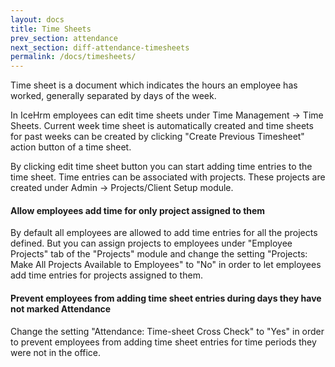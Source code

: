 ```yaml
---
layout: docs
title: Time Sheets
prev_section: attendance
next_section: diff-attendance-timesheets
permalink: /docs/timesheets/
---
```


Time sheet is a document which indicates the hours an employee has worked, generally separated by days of the week.

In IceHrm employees can edit time sheets under Time Management -> Time Sheets. Current week time sheet is automatically
created and time sheets for past weeks can be created by clicking "Create Previous Timesheet" action button of a time sheet.

By clicking edit time sheet button you can start adding time entries to the time sheet. Time entries can be associated with
projects. These projects are created under Admin -> Projects/Client Setup module. 


#### Allow employees add time for only project assigned to them

By default all employees are allowed to add time entries for all the projects defined. But you can assign projects to employees under "Employee Projects"
tab of the "Projects" module and change the setting "Projects: Make All Projects Available to Employees"
to "No" in order to let employees add time entries for projects assigned to them.

#### Prevent employees from adding time sheet entries during days they have not marked Attendance

Change the setting "Attendance: Time-sheet Cross Check" to "Yes" in order to prevent employees from adding time sheet
entries for time periods they were not in the office.